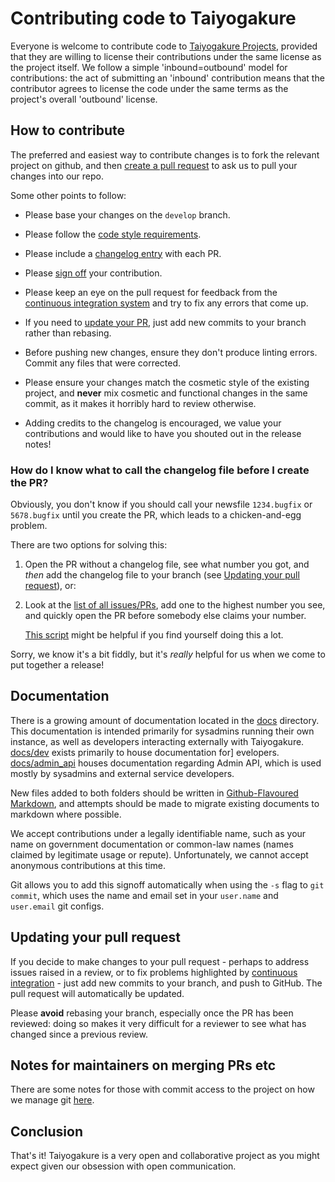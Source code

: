# Contributing code to Taiyogakure

Everyone is welcome to contribute code to [Taiyogakure Projects](https://github.com/Taiyogakure), provided that they are willing to
license their contributions under the same license as the project itself. We
follow a simple 'inbound=outbound' model for contributions: the act of
submitting an 'inbound' contribution means that the contributor agrees to
license the code under the same terms as the project's overall 'outbound'
license.

## How to contribute

The preferred and easiest way to contribute changes is to fork the relevant
project on github, and then [create a pull request](
https://help.github.com/articles/using-pull-requests/) to ask us to pull your
changes into our repo.

Some other points to follow:

 * Please base your changes on the `develop` branch.

 * Please follow the [code style requirements](#code-style).

 * Please include a [changelog entry](#changelog) with each PR.

 * Please [sign off](#sign-off) your contribution.

 * Please keep an eye on the pull request for feedback from the [continuous
   integration system](#continuous-integration-and-testing) and try to fix any
   errors that come up.

 * If you need to [update your PR](#updating-your-pull-request), just add new
   commits to your branch rather than rebasing.


- Before pushing new changes, ensure they don't produce linting errors. Commit any
files that were corrected.

- Please ensure your changes match the cosmetic style of the existing project,
and **never** mix cosmetic and functional changes in the same commit, as it
makes it horribly hard to review otherwise.

- Adding credits to the changelog is encouraged, we value your
contributions and would like to have you shouted out in the release notes!

### How do I know what to call the changelog file before I create the PR?


Obviously, you don't know if you should call your newsfile
`1234.bugfix` or `5678.bugfix` until you create the PR, which leads to a
chicken-and-egg problem.

There are two options for solving this:

 1. Open the PR without a changelog file, see what number you got, and *then*
    add the changelog file to your branch (see [Updating your pull
    request](#updating-your-pull-request)), or:

 1. Look at the [list of all
    issues/PRs](https://github.com/Taiyogakure/chunin-exams/issues), add one to the
    highest number you see, and quickly open the PR before somebody else claims
    your number.

    [This
    script](https://github.com/richvdh/scripts/blob/master/next_github_number.sh)
    might be helpful if you find yourself doing this a lot.

Sorry, we know it's a bit fiddly, but it's *really* helpful for us when we come
to put together a release!

## Documentation

There is a growing amount of documentation located in the [docs](docs)
directory. This documentation is intended primarily for sysadmins running their
own instance, as well as developers interacting externally with
Taiyogakure. [docs/dev](docs/dev) exists primarily to house documentation for]
evelopers. [docs/admin_api](docs/admin_api) houses documentation
regarding Admin API, which is used mostly by sysadmins and external
service developers.

New files added to both folders should be written in [Github-Flavoured
Markdown](https://guides.github.com/features/mastering-markdown/), and attempts
should be made to migrate existing documents to markdown where possible.


We accept contributions under a legally identifiable name, such as
your name on government documentation or common-law names (names
claimed by legitimate usage or repute). Unfortunately, we cannot
accept anonymous contributions at this time.

Git allows you to add this signoff automatically when using the `-s`
flag to `git commit`, which uses the name and email set in your
`user.name` and `user.email` git configs.


## Updating your pull request

If you decide to make changes to your pull request - perhaps to address issues
raised in a review, or to fix problems highlighted by [continuous
integration](#continuous-integration-and-testing) - just add new commits to your
branch, and push to GitHub. The pull request will automatically be updated.

Please **avoid** rebasing your branch, especially once the PR has been
reviewed: doing so makes it very difficult for a reviewer to see what has
changed since a previous review.

## Notes for maintainers on merging PRs etc

There are some notes for those with commit access to the project on how we
manage git [here](docs/dev/git.md).

## Conclusion

That's it! Taiyogakure is a very open and collaborative project as you might expect
given our obsession with open communication. 
